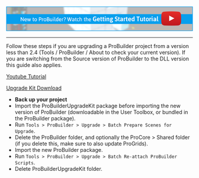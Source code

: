 [![PB Getting Started Vid Link](../images/VidLink_GettingStarted_Slim.png)](https://youtu.be/Ta3HkV_qHTc)

---

Follow these steps if you are upgrading a ProBuilder project from a version less than 2.4 (Tools / ProBuilder / About to check your current version).  If you are switching from the Source version of ProBuilder to the DLL version this guide also applies.

[Youtube Tutorial](https://www.youtube.com/watch?v=O-Dz0Q3KgCs)

[Upgrade Kit Download](http://parabox.co/probuilder/upgrade.html)

- **Back up your project**
- Import the ProBuilderUpgradeKit package before importing the new version of ProBuilder (downloadable in the User Toolbox, or bundled in the ProBuilder package).
- Run `Tools > ProBuilder > Upgrade > Batch Prepare Scenes for Upgrade`.
- Delete the ProBuilder folder, and optionally the ProCore > Shared folder (if you delete this, make sure to also update ProGrids).
- Import the new ProBuilder package.
- Run `Tools > ProBuilder > Upgrade > Batch Re-attach ProBuilder Scripts`.
- Delete ProBuilderUpgradeKit folder.
